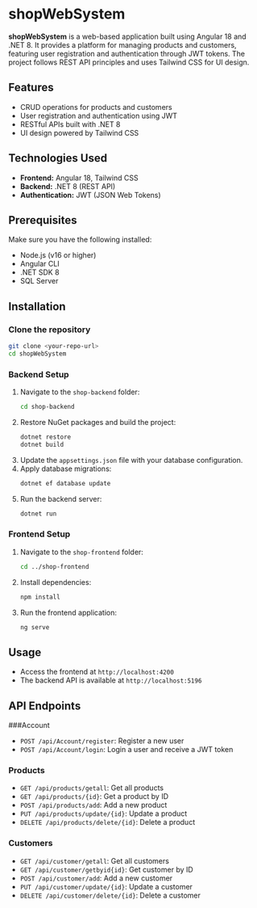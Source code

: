 # shopWebSystem

**shopWebSystem** is a web-based application built using Angular 18 and .NET 8. It provides a platform for managing products and customers, featuring user registration and authentication through JWT tokens. The project follows REST API principles and uses Tailwind CSS for UI design.

## Features
- CRUD operations for products and customers
- User registration and authentication using JWT
- RESTful APIs built with .NET 8
- UI design powered by Tailwind CSS

## Technologies Used
- **Frontend:** Angular 18, Tailwind CSS
- **Backend:** .NET 8 (REST API)
- **Authentication:** JWT (JSON Web Tokens)

## Prerequisites
Make sure you have the following installed:
- Node.js (v16 or higher)
- Angular CLI
- .NET SDK 8
- SQL Server

## Installation
### Clone the repository
```bash
git clone <your-repo-url>
cd shopWebSystem
```

### Backend Setup
1. Navigate to the `shop-backend` folder:
   ```bash
   cd shop-backend
   ```
2. Restore NuGet packages and build the project:
   ```bash
   dotnet restore
   dotnet build
   ```
3. Update the `appsettings.json` file with your database configuration.
4. Apply database migrations:
   ```bash
   dotnet ef database update
   ```
5. Run the backend server:
   ```bash
   dotnet run
   ```

### Frontend Setup
1. Navigate to the `shop-frontend` folder:
   ```bash
   cd ../shop-frontend
   ```
2. Install dependencies:
   ```bash
   npm install
   ```
3. Run the frontend application:
   ```bash
   ng serve
   ```

## Usage
- Access the frontend at `http://localhost:4200`
- The backend API is available at `http://localhost:5196`

## API Endpoints

###Account
- `POST /api/Account/register`: Register a new user
- `POST /api/Account/login`: Login a user and receive a JWT token

### Products
- `GET /api/products/getall`: Get all products
- `GET /api/products/{id}`: Get a product by ID
- `POST /api/products/add`: Add a new product
- `PUT /api/products/update/{id}`: Update a product
- `DELETE /api/products/delete/{id}`: Delete a product

### Customers
- `GET /api/customer/getall`: Get all customers
- `GET /api/customer/getbyid{id}`:  Get customer by ID
- `POST /api/customer/add`: Add a new customer
- `PUT /api/customer/update/{id}`: Update a customer
- `DELETE /api/customer/delete/{id}`: Delete a customer



